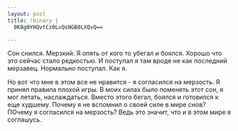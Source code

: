 ```yaml
--- 
layout: post
title: !binary |
  0K8g0YHQvtCz0LvQsNGB0LXQvQ==

---
```

Сон снился. Мерзкий. Я опять от кого то убегал и боялся. 
Хорошо что это сейчас стало редкостью. И поступал я там вроде не как последний мерзавец. Нормально поступал. Как я.

Но  вот что мне в этом все не нравится - я согласился на мерзость. Я принял правила плохой игры. В моих силах было поменять этот сон, я мог летать, наслаждаться. Вместо этого бегал, боялся и готовился к еще худшему. Почему я не вспомнил о своей силе в мире снов? ПОчему я согласился на мерзость? Ведь это значит, что и в этом мире я соглашусь.

